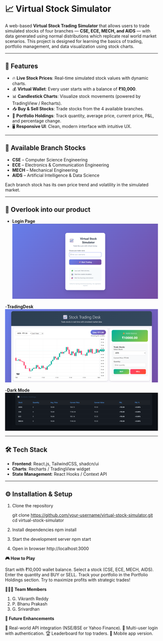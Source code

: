 # 📈 Virtual Stock Simulator

A web-based **Virtual Stock Trading Simulator** that allows users to trade simulated stocks of four branches — **CSE, ECE, MECH, and AIDS** — with data generated using normal distributions which replicate real world market scenarios.
This project is designed for learning the basics of trading, portfolio management, and data visualization using stock charts.

---

## 🚀 Features

- 🔥 **Live Stock Prices**: Real-time simulated stock values with dynamic charts.  
- 💰 **Virtual Wallet**: Every user starts with a balance of **₹10,000**.  
- 📊 **Candlestick Charts**: Visualize stock movements (powered by TradingView / Recharts).  
- 📥 **Buy & Sell Stocks**: Trade stocks from the 4 available branches.  
- 📑 **Portfolio Holdings**: Track quantity, average price, current price, P&L, and percentage change.  
- 🖥 **Responsive UI**: Clean, modern interface with intuitive UX.

---

## 🏫 Available Branch Stocks

- **CSE** – Computer Science Engineering  
- **ECE** – Electronics & Communication Engineering  
- **MECH** – Mechanical Engineering  
- **AIDS** – Artificial Intelligence & Data Science  

Each branch stock has its own price trend and volatility in the simulated market.

---

## 📸 Overlook into our product

- **Login Page**
![Alt text](images/LoginPage.png)
 
 -**TradingDesk**
 ![Alt text](images/TradingDesk.png)

 -**Dark Mode**
 ![Alt](images/dark_mode.png)

---

## 🛠 Tech Stack

- **Frontend**: React.js, TailwindCSS, shadcn/ui  
- **Charts**: Recharts / TradingView widget  
- **State Management**: React Hooks / Context API  

---

## ⚙️ Installation & Setup

1. Clone the repository  
   
   git clone https://github.com/your-username/virtual-stock-simulator.git
   cd virtual-stock-simulator

2. Install dependencies
    npm install

3. Start the development server
    npm start

4. Open in browser
    http://localhost:3000



**🎮 How to Play**

Start with ₹10,000 wallet balance.
Select a stock (CSE, ECE, MECH, AIDS).
Enter the quantity and BUY or SELL.
Track your portfolio in the Portfolio Holdings section.
Try to maximize profits with strategic trades!


**🧑‍🤝‍🧑 Team Members**

1.  G. Vikranth Reddy
2.  P. Bhanu Prakash
3.  G. Srivardhan

**📌 Future Enhancements**

📡 Real-world API integration (NSE/BSE or Yahoo Finance).
👥 Multi-user login with authentication.
🏆 Leaderboard for top traders.
📲 Mobile app version.
